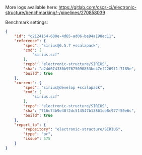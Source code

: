 More logs available here: https://gitlab.com/cscs-ci/electronic-structure/benchmarking/-/pipelines/270858039

Benchmark settings:

```json
{
    "id": "c2124154-600e-4d65-ad06-be94a198ec11",
    "reference": {
        "spec": "sirius@6.5.7 +scalapack",
        "cmd": [
            "sirius.scf"
        ],
        "repo": "electronic-structure/SIRIUS",
        "sha": "a24d674330b97675090853be47ef2269f1f7185e",
        "build": true
    },
    "current": {
        "spec": "sirius@develop +scalapack",
        "cmd": [
            "sirius.scf"
        ],
        "repo": "electronic-structure/SIRIUS",
        "sha": "716c74b9e40f2dc514547b13861ce8c977f50e6c",
        "build": true
    },
    "report_to": {
        "repository": "electronic-structure/SIRIUS",
        "type": "pr",
        "issue": 575
    }
}
```
